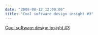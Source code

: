 ```yaml
---
date: "2008-08-12 12:00:00"
title: "Cool software design insight #3"
---
```


[Cool software design insight #3](/lemire/blog/2008/08-12-cool-software-design-insight-3)

